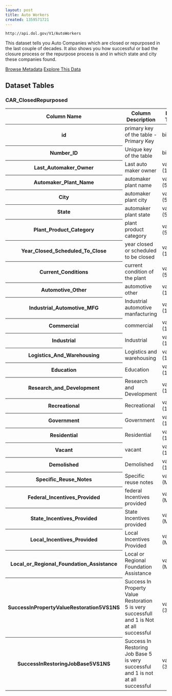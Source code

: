 ```yaml
---
layout: post
title: Auto Workers
created: 1359571721
---
```


```
http://api.dol.gov/V1/AutoWorkers
```

<p>This dataset tells you Auto Companies which are closed or repurposed in the last couple of decades. It also shows you how successful or bad the closure process or the repurpose process is and in which state and city these companies found.</p>


<a href ="http://api.dol.gov/V1/AutoWorkers/$metadata" class="button radius button_dataset">Browse Metadata</a>
<a href ="https://devtools.dol.gov/APISampler/Home/Index1?datasetName=Auto%20Workers%20Dataset" class="button radius button_dataset">Explore This Data</a>


## Dataset Tables  
<h3>CAR_ClosedRepurposed</h3>

<table>
	<thead>
		<tr>
			<th>Column Name</th>
			<th>Column Description</th>
			<th>Data Type</th>
		</tr>
	</thead>
	<tbody>
		<tr>
			<th>id</th>
			<td>primary key of the table - Primary Key</td>
			<td>bigint</td>
		</tr>
		<tr>
			<th>Number_ID</th>
			<td>Unique key of the table</td>
			<td>bigint</td>
		</tr>
		<tr>
			<th>Last_Automaker_Owner</th>
			<td>Last auto maker owner</td>
			<td>varchar (150)</td>
		</tr>
		<tr>
			<th>Automaker_Plant_Name</th>
			<td>automaker plant name</td>
			<td>varchar (500)</td>
		</tr>
		<tr>
			<th>City</th>
			<td>automaker plant city</td>
			<td>varchar (50)</td>
		</tr>
		<tr>
			<th>State</th>
			<td>automaker plant state</td>
			<td>varchar (50)</td>
		</tr>
		<tr>
			<th>Plant_Product_Category</th>
			<td>plant product category</td>
			<td>varchar (50)</td>
		</tr>
		<tr>
			<th>Year_Closed_Scheduled_To_Close</th>
			<td>year closed or scheduled to be closed</td>
			<td>varchar (10)</td>
		</tr>
		<tr>
			<th>Current_Conditions</th>
			<td>current condition of the plant</td>
			<td>varchar (50)</td>
		</tr>
		<tr>
			<th>Automotive_Other</th>
			<td>automotive other</td>
			<td>varchar (10)</td>
		</tr>
		<tr>
			<th>Industrial_Automotive_MFG</th>
			<td>Industrial automotive manfacturing</td>
			<td>varchar (10)</td>
		</tr>
		<tr>
			<th>Commercial</th>
			<td>commercial</td>
			<td>varchar (10)</td>
		</tr>
		<tr>
			<th>Industrial</th>
			<td>Industrial</td>
			<td>varchar (10)</td>
		</tr>
		<tr>
			<th>Logistics_And_Warehousing</th>
			<td>Logistics and warehousing</td>
			<td>varchar (10)</td>
		</tr>
		<tr>
			<th>Education</th>
			<td>Education</td>
			<td>varchar (10)</td>
		</tr>
		<tr>
			<th>Research_and_Development</th>
			<td>Research and Development</td>
			<td>varchar (10)</td>
		</tr>
		<tr>
			<th>Recreational</th>
			<td>Recreational</td>
			<td>varchar (10)</td>
		</tr>
		<tr>
			<th>Government</th>
			<td>Government</td>
			<td>varchar (10)</td>
		</tr>
		<tr>
			<th>Residential</th>
			<td>Residential</td>
			<td>varchar (10)</td>
		</tr>
		<tr>
			<th>Vacant</th>
			<td>vacant</td>
			<td>varchar (10)</td>
		</tr>
		<tr>
			<th>Demolished</th>
			<td>Demolished</td>
			<td>varchar (10)</td>
		</tr>
		<tr>
			<th>Specific_Reuse_Notes</th>
			<td>Specific reuse notes</td>
			<td>varchar (Max)</td>
		</tr>
		<tr>
			<th>Federal_Incentives_Provided</th>
			<td>federal Incentives provided</td>
			<td>varchar (Max)</td>
		</tr>
		<tr>
			<th>State_Incentives_Provided</th>
			<td>State Incentives provided</td>
			<td>varchar (Max)</td>
		</tr>
		<tr>
			<th>Local_Incentives_Provided</th>
			<td>Local Incentives Provided</td>
			<td>varchar (Max)</td>
		</tr>
		<tr>
			<th>Local_or_Regional_Foundation_Assistance</th>
			<td>Local or Regional Foundation Assistance</td>
			<td>varchar (Max)</td>
		</tr>
		<tr>
			<th>SuccessInPropertyValueRestoration5VS1NS</th>
			<td>Success In Property Value Restoration 5 is very successfull and 1 is Not at all successful</td>
			<td>varchar (30)</td>
		</tr>
		<tr>
			<th>SuccessInRestoringJobBase5VS1NS</th>
			<td>Success In Restoring Job Base 5 is very successful and 1 is not at all successful</td>
			<td>varchar (30)</td>
		</tr>
	</tbody>
</table>
